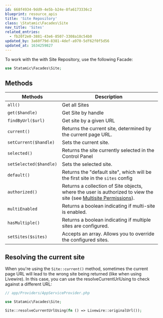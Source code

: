 ```yaml
---
id: 668f4934-9dd9-4e5b-b24e-8fa6173336c2
blueprint: resource_apis
title: 'Site Repository'
class: \Statamic\Facades\Site
nav_title: 'Sites'
related_entries:
  - fb20f2e0-3881-43e6-8507-3308a18c54b0
updated_by: 3a60f79d-8381-4def-a970-5df62f0f5d56
updated_at: 1634259827
---
```

To work with the with Site Repository, use the following Facade:

```php
use Statamic\Facades\Site;
```

## Methods

| Methods | Description |
| ------- | ----------- |
| `all()` | Get all Sites |
| `get($handle)` | Get Site by handle |
| `findByUrl($url)` | Get site by a given URL |
| `current()` | Returns the current site, determined by the current page URL. |
| `setCurrent($handle)` | Sets the current site. |
| `selected()` | Returns the site currently selected in the Control Panel |
| `setSelected($handle)` | Sets the selected site. |
| `default()` | Returns the "default site", which will be the first site in the `sites` config |
| `authorized()` | Returns a collection of Site objects, where the user is authorized to view the site (see [Multisite Permissions](/multi-site#permissions)). |
| `multiEnabled` | Returns a boolean indicating if multi-site is enabled. |
| `hasMultiple()` | Returns a boolean indicating if multiple sites are configured. |
| `setSites($sites)` | Accepts an array. Allows you to override the configured sites. |

## Resolving the current site

When you're using the `Site::current()` method, sometimes the current page URL will lead to the wrong site being returned (like when using Livewire). In this case, you can use the resolveCurrentUrlUsing to check against a different URL:

```php
// app/Providers/AppServiceProvider.php

use Statamic\Facades\Site;

Site::resolveCurrentUrlUsing(fn () => Livewire::originalUrl());
```
